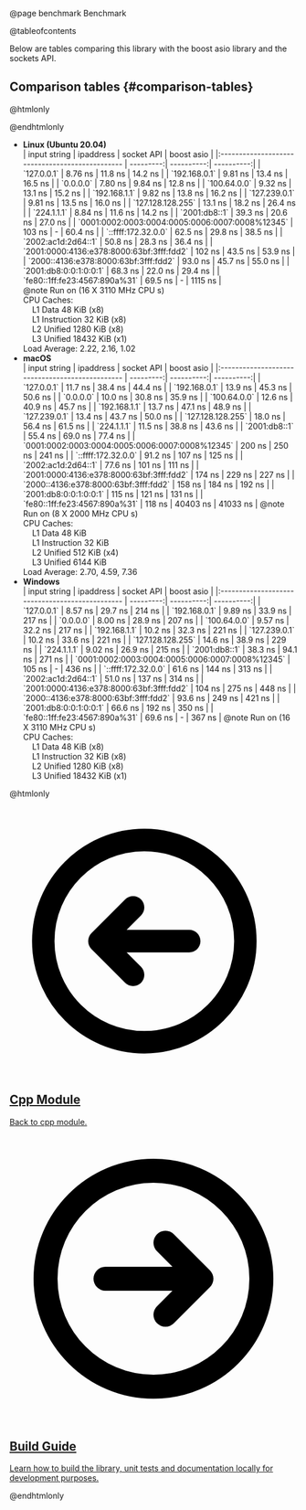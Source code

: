 @page benchmark Benchmark

@tableofcontents

Below are tables comparing this library with the boost asio library and the sockets API.

## Comparison tables {#comparison-tables}

@htmlonly

<style type="text/css">
@media screen and (min-width: 1193px) {
  .custom_full_width_table table:not(.memberdecls):not(.mlabels):not(.fieldtable):not(.memname) {
      display: block;
  }
  .custom_full_width_table table:not(.memberdecls):not(.mlabels):not(.fieldtable):not(.memname) tbody {
      display: table;
      width: 100%;
  }
}
</style>

@endhtmlonly

<div class="tabbed">

- <b class="tab-title">Linux (Ubuntu 20.04)</b>
  <div class="custom_full_width_table">
  | input string                                    | ipaddress | socket API | boost asio |
  |:----------------------------------------------- | ---------:| ----------:| ----------:|
  | `127.0.0.1`                                     |   8.76 ns |    11.8 ns |    14.2 ns |
  | `192.168.0.1`                                   |   9.81 ns |    13.4 ns |    16.5 ns |
  | `0.0.0.0`                                       |   7.80 ns |    9.84 ns |    12.8 ns |
  | `100.64.0.0`                                    |   9.32 ns |    13.1 ns |    15.2 ns |
  | `192.168.1.1`                                   |   9.82 ns |    13.8 ns |    16.2 ns |
  | `127.239.0.1`                                   |   9.81 ns |    13.5 ns |    16.0 ns |
  | `127.128.128.255`                               |   13.1 ns |    18.2 ns |    26.4 ns |
  | `224.1.1.1`                                     |   8.84 ns |    11.6 ns |    14.2 ns |
  | `2001:db8::1`                                   |   39.3 ns |    20.6 ns |    27.0 ns |
  | `0001:0002:0003:0004:0005:0006:0007:0008%12345` |    103 ns |    -       |    60.4 ns |
  | `::ffff:172.32.0.0`                             |   62.5 ns |    29.8 ns |    38.5 ns |
  | `2002:ac1d:2d64::1`                             |   50.8 ns |    28.3 ns |    36.4 ns |
  | `2001:0000:4136:e378:8000:63bf:3fff:fdd2`       |    102 ns |    43.5 ns |    53.9 ns |
  | `2000::4136:e378:8000:63bf:3fff:fdd2`           |   93.0 ns |    45.7 ns |    55.0 ns |
  | `2001:db8:0:0:1:0:0:1`                          |   68.3 ns |    22.0 ns |    29.4 ns |
  | `fe80::1ff:fe23:4567:890a%31`                   |   69.5 ns |    -       |    1115 ns |
  </div>
  @note
  Run on (16 X 3110 MHz CPU s) <br>
  CPU Caches: <br>
  &nbsp;&nbsp;&nbsp;&nbsp;L1 Data 48 KiB (x8) <br>
  &nbsp;&nbsp;&nbsp;&nbsp;L1 Instruction 32 KiB (x8) <br>
  &nbsp;&nbsp;&nbsp;&nbsp;L2 Unified 1280 KiB (x8) <br>
  &nbsp;&nbsp;&nbsp;&nbsp;L3 Unified 18432 KiB (x1) <br>
  Load Average: 2.22, 2.16, 1.02
- <b class="tab-title">macOS</b>
  <div class="custom_full_width_table">
  | input string                                    | ipaddress | socket API | boost asio |
  |:----------------------------------------------- | ---------:| ----------:| ----------:|
  | `127.0.0.1`                                     |   11.7 ns |    38.4 ns |    44.4 ns |
  | `192.168.0.1`                                   |   13.9 ns |    45.3 ns |    50.6 ns |
  | `0.0.0.0`                                       |   10.0 ns |    30.8 ns |    35.9 ns |
  | `100.64.0.0`                                    |   12.6 ns |    40.9 ns |    45.7 ns |
  | `192.168.1.1`                                   |   13.7 ns |    47.1 ns |    48.9 ns |
  | `127.239.0.1`                                   |   13.4 ns |    43.7 ns |    50.0 ns |
  | `127.128.128.255`                               |   18.0 ns |    56.4 ns |    61.5 ns |
  | `224.1.1.1`                                     |   11.5 ns |    38.8 ns |    43.6 ns |
  | `2001:db8::1`                                   |   55.4 ns |    69.0 ns |    77.4 ns |
  | `0001:0002:0003:0004:0005:0006:0007:0008%12345` |    200 ns |     250 ns |     241 ns |
  | `::ffff:172.32.0.0`                             |   91.2 ns |     107 ns |     125 ns |
  | `2002:ac1d:2d64::1`                             |   77.6 ns |     101 ns |     111 ns |
  | `2001:0000:4136:e378:8000:63bf:3fff:fdd2`       |    174 ns |     229 ns |     227 ns |
  | `2000::4136:e378:8000:63bf:3fff:fdd2`           |    158 ns |     184 ns |     192 ns |
  | `2001:db8:0:0:1:0:0:1`                          |    115 ns |     121 ns |     131 ns |
  | `fe80::1ff:fe23:4567:890a%31`                   |    118 ns |   40403 ns |   41033 ns |
  @note
  Run on (8 X 2000 MHz CPU s) <br>
  CPU Caches: <br>
  &nbsp;&nbsp;&nbsp;&nbsp;L1 Data 48 KiB <br>
  &nbsp;&nbsp;&nbsp;&nbsp;L1 Instruction 32 KiB <br>
  &nbsp;&nbsp;&nbsp;&nbsp;L2 Unified 512 KiB (x4) <br>
  &nbsp;&nbsp;&nbsp;&nbsp;L3 Unified 6144 KiB <br>
  Load Average: 2.70, 4.59, 7.36
  </div>
- <b class="tab-title">Windows</b>
  <div class="custom_full_width_table">
  | input string                                    | ipaddress | socket API | boost asio |
  |:----------------------------------------------- | ---------:| ----------:| ----------:|
  | `127.0.0.1`                                     |   8.57 ns |    29.7 ns |     214 ns |
  | `192.168.0.1`                                   |   9.89 ns |    33.9 ns |     217 ns |
  | `0.0.0.0`                                       |   8.00 ns |    28.9 ns |     207 ns |
  | `100.64.0.0`                                    |   9.57 ns |    32.2 ns |     217 ns |
  | `192.168.1.1`                                   |   10.2 ns |    32.3 ns |     221 ns |
  | `127.239.0.1`                                   |   10.2 ns |    33.6 ns |     221 ns |
  | `127.128.128.255`                               |   14.6 ns |    38.9 ns |     229 ns |
  | `224.1.1.1`                                     |   9.02 ns |    26.9 ns |     215 ns |
  | `2001:db8::1`                                   |   38.3 ns |    94.1 ns |     271 ns |
  | `0001:0002:0003:0004:0005:0006:0007:0008%12345` |    105 ns |    -       |     436 ns |
  | `::ffff:172.32.0.0`                             |   61.6 ns |    144 ns  |     313 ns |
  | `2002:ac1d:2d64::1`                             |   51.0 ns |    137 ns  |     314 ns |
  | `2001:0000:4136:e378:8000:63bf:3fff:fdd2`       |    104 ns |    275 ns  |     448 ns |
  | `2000::4136:e378:8000:63bf:3fff:fdd2`           |   93.6 ns |    249 ns  |     421 ns |
  | `2001:db8:0:0:1:0:0:1`                          |   66.6 ns |    192 ns  |     350 ns |
  | `fe80::1ff:fe23:4567:890a%31`                   |   69.6 ns |    -       |     367 ns |
  @note
  Run on (16 X 3110 MHz CPU s) <br>
  CPU Caches: <br>
  &nbsp;&nbsp;&nbsp;&nbsp;L1 Data 48 KiB (x8) <br>
  &nbsp;&nbsp;&nbsp;&nbsp;L1 Instruction 32 KiB (x8) <br>
  &nbsp;&nbsp;&nbsp;&nbsp;L2 Unified 1280 KiB (x8) <br>
  &nbsp;&nbsp;&nbsp;&nbsp;L3 Unified 18432 KiB (x1)
  </div>

</div>

@htmlonly

<style type="text/css">
.cards {
  grid-gap: 0rem !important;
}
.card:not(:last-child) {
  margin-right: 2rem;
}
</style>

<div class="cards">

<div class="card">
  <a href="module.html">
  <div class="card_container">
    <svg viewBox="0 0 24 24" fill="none" xmlns="http://www.w3.org/2000/svg"><g id="SVGRepo_bgCarrier" stroke-width="0"></g><g id="SVGRepo_tracerCarrier" stroke-linecap="round" stroke-linejoin="round"></g><g id="SVGRepo_iconCarrier"> <g id="Arrow / Arrow_Circle_Left"> <path id="Vector" d="M11 9L8 12M8 12L11 15M8 12H16M21 12C21 7.02944 16.9706 3 12 3C7.02944 3 3 7.02944 3 12C3 16.9706 7.02944 21 12 21C16.9706 21 21 16.9706 21 12Z" stroke="#000000" stroke-width="2" stroke-linecap="round" stroke-linejoin="round"></path> </g> </g></svg>
    <h2>Cpp Module</h2>
    <p>Back to cpp module.</p>
  </div>
  </a>
</div>

<div class="card">
  <a href="build.html">
  <div class="card_container">
    <svg viewBox="0 0 24 24" fill="none" xmlns="http://www.w3.org/2000/svg"><g id="SVGRepo_bgCarrier" stroke-width="0"></g><g id="SVGRepo_tracerCarrier" stroke-linecap="round" stroke-linejoin="round"></g><g id="SVGRepo_iconCarrier"> <g id="Arrow / Arrow_Circle_Right"> <path id="Vector" d="M13 15L16 12M16 12L13 9M16 12H8M21 12C21 7.02944 16.9706 3 12 3C7.02944 3 3 7.02944 3 12C3 16.9706 7.02944 21 12 21C16.9706 21 21 16.9706 21 12Z" stroke="#000000" stroke-width="2" stroke-linecap="round" stroke-linejoin="round"></path> </g> </g></svg>
    <h2>Build Guide</h2>
    <p>Learn how to build the library, unit tests and documentation locally for development purposes.</p>
  </div>
  </a>
</div>

</div>

@endhtmlonly
